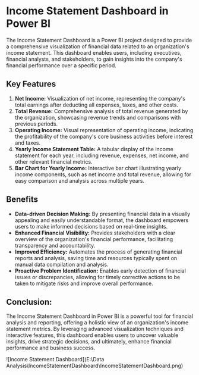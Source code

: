 # Income Statement Dashboard in Power BI

The Income Statement Dashboard is a Power BI project designed to provide a comprehensive visualization of financial data related to an organization's income statement. This dashboard enables users, including executives, financial analysts, and stakeholders, to gain insights into the company's financial performance over a specific period.

## Key Features

1. **Net Income:** Visualization of net income, representing the company's total earnings after deducting all expenses, taxes, and other costs.
2. **Total Revenue:** Comprehensive analysis of total revenue generated by the organization, showcasing revenue trends and comparisons with previous periods.
3. **Operating Income:** Visual representation of operating income, indicating the profitability of the company's core business activities before interest and taxes.
4. **Yearly Income Statement Table:** A tabular display of the income statement for each year, including revenue, expenses, net income, and other relevant financial metrics.
5. **Bar Chart for Yearly Income:** Interactive bar chart illustrating yearly income components, such as net income and total revenue, allowing for easy comparison and analysis across multiple years.

## Benefits

- **Data-driven Decision Making:** By presenting financial data in a visually appealing and easily understandable format, the dashboard empowers users to make informed decisions based on real-time insights.
- **Enhanced Financial Visibility:** Provides stakeholders with a clear overview of the organization's financial performance, facilitating transparency and accountability.
- **Improved Efficiency:** Automates the process of generating financial reports and analysis, saving time and resources typically spent on manual data compilation and analysis.
- **Proactive Problem Identification:** Enables early detection of financial issues or discrepancies, allowing for timely corrective actions to be taken to mitigate risks and improve overall performance.

## Conclusion:

The Income Statement Dashboard in Power BI is a powerful tool for financial analysis and reporting, offering a holistic view of an organization's income statement metrics. By leveraging advanced visualization techniques and interactive features, this dashboard enables users to uncover valuable insights, drive strategic decisions, and ultimately, enhance financial performance and business success.

![Income Statement Dashboard](E:\Data Analysis\IncomeStatementDashboard\IncomeStatementDashboard.png)

